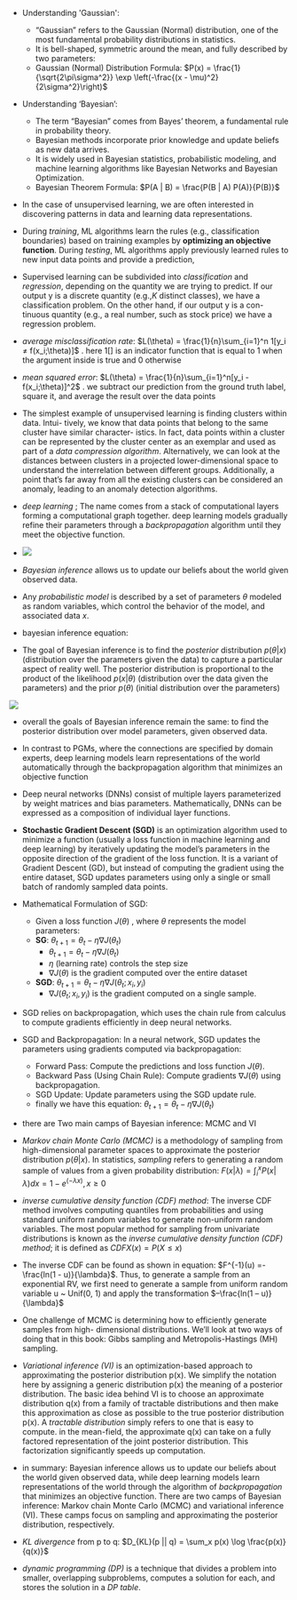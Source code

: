- Understanding 'Gaussian':
  - “Gaussian” refers to the Gaussian (Normal) distribution, one of the most fundamental probability distributions in statistics.
  - It is bell-shaped, symmetric around the mean, and fully described by two parameters:
  - Gaussian (Normal) Distribution Formula: $P(x) = \frac{1}{\sqrt{2\pi\sigma^2}} \exp \left(-\frac{(x - \mu)^2}{2\sigma^2}\right)$

- Understanding ‘Bayesian’:
  - The term “Bayesian” comes from Bayes’ theorem, a fundamental rule in probability theory.
  - Bayesian methods incorporate prior knowledge and update beliefs as new data arrives.
  - It is widely used in Bayesian statistics, probabilistic modeling, and machine learning algorithms like Bayesian Networks and Bayesian Optimization.
  - Bayesian Theorem Formula: $P(A | B) = \frac{P(B | A) P(A)}{P(B)}$

- In the case of unsupervised learning, we are
often interested in discovering patterns in data and learning data representations.

- During *training*, ML algorithms learn the rules (e.g., classification boundaries) based on
training examples by **optimizing an objective function**. During *testing*, ML algorithms
apply previously learned rules to new input data points and provide a prediction,

- Supervised learning can be subdivided into *classification* and *regression*, depending on
the quantity we are trying to predict. If our output y is a discrete quantity (e.g.,*K* distinct
classes), we have a classification problem. On the other hand, if our output y is a con-
tinuous quantity (e.g., a real number, such as stock price) we have a regression problem.

- *average misclassification rate*: $L(\theta) = \frac{1}{n}\sum_{i=1}^n 1[y_i ≠ f(x_i;\theta)]$
. here $1[]$ is an indicator function that is equal to 1 when the argument inside is true
and 0 otherwise

- *mean squared error*: $L(\theta) = \frac{1}{n}\sum_{i=1}^n[y_i - f(x_i;\theta)]^2$ . we subtract our prediction from the ground truth label, square it, and average the result over the data points

- The simplest example of unsupervised learning is finding clusters within data. Intui-
tively, we know that data points that belong to the same cluster have similar character-
istics. In fact, data points within a cluster can be represented by the cluster center as
an exemplar and used as part of a *data compression algorithm*. Alternatively, we can
look at the distances between clusters in a projected lower-dimensional space to
understand the interrelation between different groups. Additionally, a point that’s far
away from all the existing clusters can be considered an anomaly, leading to an anomaly detection
algorithms.

- *deep learning* ; The name comes from a stack of computational layers forming a computational graph
together. deep learning models gradually refine their parameters through a *backpropagation* algorithm until they meet the objective function.

- <img src=images/dnn.png>

- *Bayesian inference* allows us to update our beliefs about the world given observed data.

- Any *probabilistic model* is described by a set of
parameters $\theta$ modeled as random variables, which control the behavior of the model,
and associated data *x*.

- bayesian inference equation:
- The goal of Bayesian inference is to find the *posterior* distribution $p(\theta |x)$ (distribution over the parameters given the data) to capture a particular aspect of reality well.
The posterior distribution is proportional to the product of the likelihood $p(x|\theta)$ (distribution over the data given the parameters) and the prior $p(\theta)$ (initial distribution over the parameters)
<img src=images/bayesian-inference-equation.png>

- overall the goals of Bayesian inference remain the same: to find the posterior distribution over model parameters, given observed data.

- In contrast to PGMs, where the connections are specified by
domain experts, deep learning models learn representations of the world automatically
through the backpropagation algorithm that minimizes an objective function

- Deep neural networks (DNNs) consist of multiple layers parameterized by weight matrices
and bias parameters. Mathematically, DNNs can be expressed as a composition of
individual layer functions.

- **Stochastic Gradient Descent (SGD)** is an optimization algorithm used to minimize a function (usually a loss function in machine learning and deep learning) by iteratively updating the model’s parameters in the opposite direction of the gradient of the loss function. It is a variant of Gradient Descent (GD), but instead of computing the gradient using the entire dataset, SGD updates parameters using only a single or small batch of randomly sampled data points.

- Mathematical Formulation of SGD:
    - Given a loss function  $J(\theta)$ , where  $\theta$  represents the model parameters:
    - **SG**: $\theta_{t+1} = \theta_t - \eta \nabla J(\theta_t)$
        - $\theta_{t+1} = \theta_t - \eta \nabla J(\theta_t)$
        - $\eta$  (learning rate) controls the step size
        - $\nabla J(\theta)$ is the gradient computed over the entire dataset
    - **SGD**: $\theta_{t+1} = \theta_t - \eta \nabla J(\theta_t; x_i, y_i)$
        -  $\nabla J(\theta_t; x_i, y_i)$ is the gradient computed on a single sample.
- SGD relies on backpropagation, which uses the chain rule from calculus to compute gradients efficiently in deep neural networks.

- SGD and Backpropagation: In a neural network, SGD updates the parameters using gradients computed via backpropagation:
    - Forward Pass: Compute the predictions and loss function $J(\theta)$.
    - Backward Pass (Using Chain Rule): Compute gradients $\nabla J(\theta)$  using backpropagation.
    - SGD Update: Update parameters using the SGD update rule.
    - finally we have this equation: $\theta_{t+1} = \theta_t - \eta \nabla J(\theta_t)$

- there are Two main camps of Bayesian inference: MCMC and VI

- *Markov chain Monte Carlo (MCMC)* is a methodology of sampling from high-dimensional
parameter spaces to approximate the posterior distribution $p(\theta|x)$. In statistics, *sampling*
refers to generating a random sample of values from a given probability distribution: $F(x|\lambda) = \int_{i}^{x}P(x | \lambda) dx = 1 - e^{(-\lambda x)}, x \ge 0$

- *inverse cumulative density function (CDF) method*: The inverse CDF method involves computing quantiles from probabilities and using standard uniform random variables to generate non-uniform random variables. The most popular method for sampling from univariate distributions is known as the *inverse cumulative density function (CDF) method*; it is defined as $CDFX(x) = P(X \le x)$

- The inverse CDF can be found as shown in equation: $F^{-1}(u) =-\frac{ln(1 - u)}{\lambda}$. Thus, to generate a sample from an exponential RV, we first need to generate a sample from uniform random variable u ~ Unif(0, 1) and apply the transformation $–\frac{ln(1 – u)}{\lambda}$

- One challenge of MCMC is determining how to efficiently generate samples from high-
dimensional distributions. We’ll look at two ways of doing that in this book: Gibbs sampling and Metropolis-Hastings (MH) sampling.

- *Variational inference (VI)* is an optimization-based approach to approximating the
posterior distribution p(x). We simplify the notation here by assigning a generic distribution p(x) the meaning of a posterior distribution. The basic idea behind VI is to choose an approximate distribution q(x) from a family of tractable distributions and
then make this approximation as close as possible to the true posterior distribution
p(x). A *tractable distribution* simply refers to one that is easy to compute.
in the mean-field, the approximate q(x) can take on a fully factored representation of the joint posterior distribution. This factorization significantly speeds up computation.

- in summary: Bayesian inference allows us to update our beliefs about the world given
observed data, while deep learning models learn representations of the world
through the algorithm of *backpropagation* that minimizes an objective function.
There are two camps of Bayesian inference: Markov chain Monte Carlo
(MCMC) and variational inference (VI). These camps focus on sampling and
approximating the posterior distribution, respectively.

- *KL divergence* from p to q: $D_{KL}(p || q) = \sum_x p(x) \log \frac{p(x)}{q(x)}$

- *dynamic programming (DP)* is a technique that divides a problem into
smaller, overlapping subproblems, computes a solution for each, and stores the solution in a *DP table*.